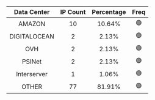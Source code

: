 | Data Center | IP Count | Percentage | Freq |
|:------------:|:--------:|:-----------:|:-----:|
| AMAZON | 10 | 10.64% | 🟢 |
| DIGITALOCEAN | 2 | 2.13% | 🟢 |
| OVH | 2 | 2.13% | 🟢 |
| PSINet | 2 | 2.13% | 🟢 |
| Interserver | 1 | 1.06% | 🟢 |
| OTHER | 77 | 81.91% | 🟢 |
